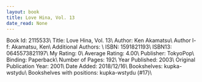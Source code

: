 ```yaml
---
layout: book
title: Love Hina, Vol. 13
date_read: None
---
```


Book Id: 2115533\ 
Title: Love Hina, Vol. 13\ 
Author: Ken Akamatsu\ 
Author l-f: Akamatsu, Ken\ 
Additional Authors: \ 
ISBN: 1591821193\ 
ISBN13: 0645573821197\ 
My Rating: 0\ 
Average Rating: 4.00\ 
Publisher: TokyoPop\ 
Binding: Paperback\ 
Number of Pages: 192\ 
Year Published: 2003\ 
Original Publication Year: 2001\ 
Date Added: 2018/12/16\ 
Bookshelves: kupka-wstydu\ 
Bookshelves with positions: kupka-wstydu (#17)\ 

